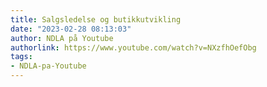 ```yaml
---
title: Salgsledelse og butikkutvikling
date: "2023-02-28 08:13:03"
author: NDLA på Youtube
authorlink: https://www.youtube.com/watch?v=NXzfhOefObg
tags:
- NDLA-pa-Youtube
---
```

